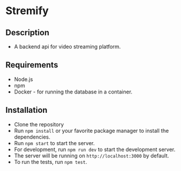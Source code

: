 # Stremify

## Description

- A backend api for video streaming platform.


## Requirements

- Node.js
- npm
- Docker - for running the database in a container.



## Installation

- Clone the repository
- Run `npm install` or your favorite package manager to install the dependencies.
- Run `npm start` to start the server.
- For development, run `npm run dev` to start the development server.
- The server will be running on `http://localhost:3000` by default.
- To run the tests, run `npm test`.